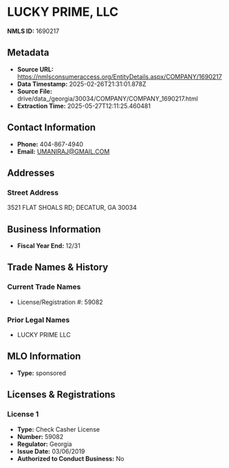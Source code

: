 # LUCKY PRIME, LLC

**NMLS ID:** 1690217

## Metadata
- **Source URL:** https://nmlsconsumeraccess.org/EntityDetails.aspx/COMPANY/1690217
- **Data Timestamp:** 2025-02-26T21:31:01.878Z
- **Source File:** drive/data_/georgia/30034/COMPANY/COMPANY_1690217.html
- **Extraction Time:** 2025-05-27T12:11:25.460481

## Contact Information
- **Phone:** 404-867-4940
- **Email:** UMANIRAJ@GMAIL.COM

## Addresses
### Street Address
3521 FLAT SHOALS RD; DECATUR, GA 30034

## Business Information
- **Fiscal Year End:** 12/31

## Trade Names & History
### Current Trade Names
- License/Registration #: 59082

### Prior Legal Names
- LUCKY PRIME LLC

## MLO Information
- **Type:** sponsored

## Licenses & Registrations

### License 1
- **Type:** Check Casher License
- **Number:** 59082
- **Regulator:** Georgia
- **Issue Date:** 03/06/2019
- **Authorized to Conduct Business:** No
